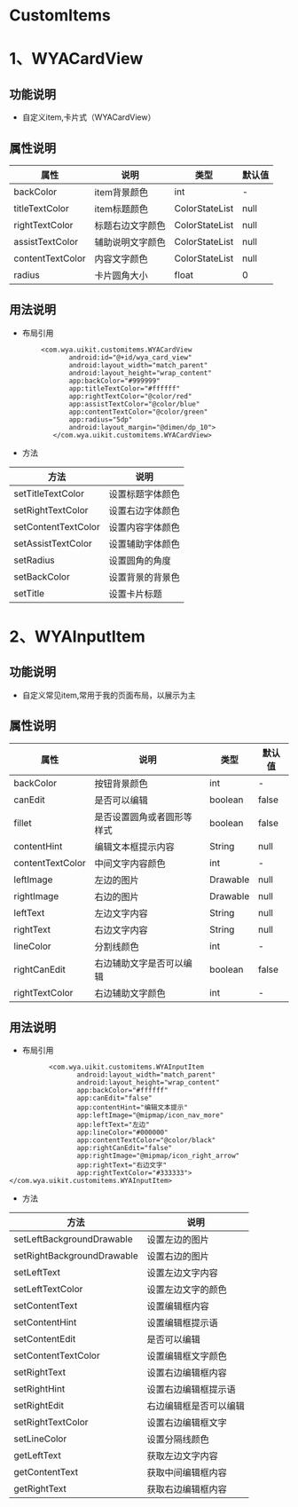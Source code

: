 # CustomItems

# 1、WYACardView
## 功能说明
- 自定义item,卡片式（WYACardView）

## 属性说明
属性 | 说明 | 类型 | 默认值
---|---|---|---
backColor|item背景颜色|int|-
titleTextColor|item标题颜色|ColorStateList|null
rightTextColor|标题右边文字颜色|ColorStateList|null
assistTextColor|辅助说明文字颜色|ColorStateList|null
contentTextColor|内容文字颜色|ColorStateList|null
radius|卡片圆角大小|float|0

## 用法说明
- 布局引用
```
        <com.wya.uikit.customitems.WYACardView
               android:id="@+id/wya_card_view"
               android:layout_width="match_parent"
               android:layout_height="wrap_content"
               app:backColor="#999999"
               app:titleTextColor="#ffffff"
               app:rightTextColor="@color/red"
               app:assistTextColor="@color/blue"
               app:contentTextColor="@color/green"
               app:radius="5dp"
               android:layout_margin="@dimen/dp_10">
           </com.wya.uikit.customitems.WYACardView>
```

- 方法

方法|说明
---|---
setTitleTextColor|设置标题字体颜色
setRightTextColor|设置右边字体颜色
setContentTextColor|设置内容字体颜色
setAssistTextColor|设置辅助字体颜色
setRadius|设置圆角的角度
setBackColor|设置背景的背景色
setTitle|设置卡片标题


# 2、WYAInputItem

## 功能说明
- 自定义常见item,常用于我的页面布局，以展示为主


## 属性说明
属性 | 说明 | 类型 | 默认值
---|---|---|---
backColor|按钮背景颜色|int|-
canEdit|是否可以编辑|boolean|false
fillet|是否设置圆角或者圆形等样式|boolean|false
contentHint|编辑文本框提示内容|String|null
contentTextColor|中间文字内容颜色|int|-
leftImage|左边的图片|Drawable|null
rightImage|右边的图片|Drawable|null
leftText|左边文字内容|String|null
rightText|右边文字内容|String|null
lineColor|分割线颜色|int|-
rightCanEdit|右边辅助文字是否可以编辑|boolean|false
rightTextColor|右边辅助文字颜色|int|-

## 用法说明
- 布局引用
```
          <com.wya.uikit.customitems.WYAInputItem
                 android:layout_width="match_parent"
                 android:layout_height="wrap_content"
                 app:backColor="#ffffff"
                 app:canEdit="false"
                 app:contentHint="编辑文本提示"
                 app:leftImage="@mipmap/icon_nav_more"
                 app:leftText="左边"
                 app:lineColor="#000000"
                 app:contentTextColor="@color/black"
                 app:rightCanEdit="false"
                 app:rightImage="@mipmap/icon_right_arrow"
                 app:rightText="右边文字"
                 app:rightTextColor="#333333"></com.wya.uikit.customitems.WYAInputItem>
```

- 方法

方法|说明
---|---
setLeftBackgroundDrawable|设置左边的图片
setRightBackgroundDrawable|设置右边的图片
setLeftText|设置左边文字内容
setLeftTextColor|设置左边文字的颜色
setContentText|设置编辑框内容
setContentHint|设置编辑框提示语
setContentEdit|是否可以编辑
setContentTextColor|设置编辑框文字颜色
setRightText|设置右边编辑框内容
setRightHint|设置右边编辑框提示语
setRightEdit|右边编辑框是否可以编辑
setRightTextColor|设置右边编辑框文字
setLineColor |设置分隔线颜色
getLeftText| 获取左边文字内容
getContentText|获取中间编辑框内容
getRightText|获取右边编辑框内容




